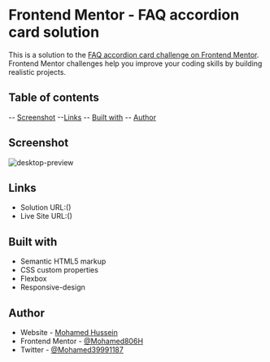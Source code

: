 # Frontend Mentor - FAQ accordion card solution

This is a solution to the [FAQ accordion card challenge on Frontend Mentor](https://www.frontendmentor.io/challenges/faq-accordion-card-XlyjD0Oam). Frontend Mentor challenges help you improve your coding skills by building realistic projects.

## Table of contents

-- [Screenshot](#screenshot)
--[Links](#links)
-- [Built with](#built-with)
-- [Author](#author)

## Screenshot

![desktop-preview](https://user-images.githubusercontent.com/91362640/211087596-313b71b5-9469-4a08-8897-5a649e9bc5cb.jpg)

## Links

- Solution URL:()
- Live Site URL:()

## Built with

- Semantic HTML5 markup
- CSS custom properties
- Flexbox
- Responsive-design

## Author

- Website - [Mohamed Hussein](https://mohameds7s-portfolio.netlify.app/)
- Frontend Mentor - [@Mohamed806H](https://www.frontendmentor.io/profile/Mohamed806H)
- Twitter - [@Mohamed39991187](https://www.twitter.com/Mohamed39991187)
